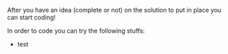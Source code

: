 After you have an idea (complete or not) on the solution to put in place you can start coding!

In order to code you can try the following stuffs:

- test

